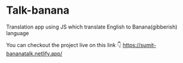 # Talk-banana
Translation app using JS which translate English to Banana(gibberish) language


You can checkout the project live on this link 👇
https://sumit-bananatalk.netlify.app/
